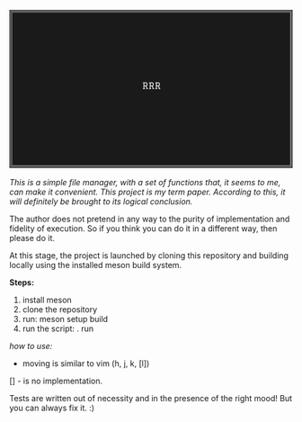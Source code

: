 ![rrr's logo](./img_logo.png)

*This is a simple file manager, with a set of functions that, it seems to me, can make it convenient.*
*This project is my term paper. According to this, it will definitely be brought to its logical conclusion.*

The author does not pretend in any way to the purity of implementation and fidelity of execution. 
So if you think you can do it in a different way, then please do it.

At this stage, the project is launched by cloning this repository and building locally using the installed meson build system.

**Steps:**
1. install meson
2. clone the repository
3. run: meson setup build
4. run the script: . run

*how to use:*
- moving is similar to vim (h, j, k, [l])

[] - is no implementation.

Tests are written out of necessity and in the presence of the right mood! But you can always fix it. :)
